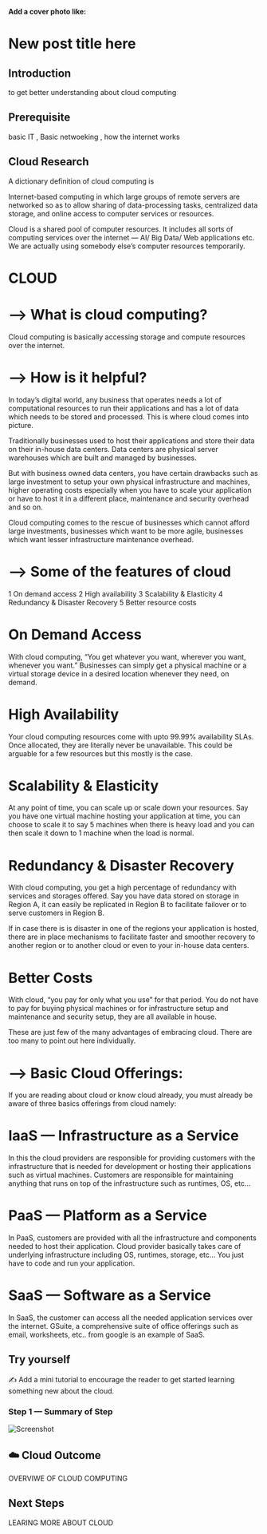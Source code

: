 **Add a cover photo like:**
<!-- ![placeholder image](https://via.placeholder.com/1200x600) -->

# New post title here

## Introduction

to get better understanding about cloud computing


## Prerequisite

basic IT , Basic netwoeking , how the internet works

<!-- ## Use Case

- 🖼️ (Show-Me) Create an graphic or diagram that illustrate the use-case of how this knowledge could be applied to real-world project
- ✍️ (Show-Me) Explain in one or two sentences the use case -->

## Cloud Research

A dictionary definition of cloud computing is


Internet-based computing in which large groups of remote servers are networked so as to allow sharing of data-processing tasks, centralized data storage, and online access to computer services or resources.

Cloud is a shared pool of computer resources. It includes all sorts of computing services over the internet — AI/ Big Data/ Web applications etc. We are actually using somebody else’s computer resources temporarily.

# CLOUD 

# --> What is cloud computing?
Cloud computing is basically accessing storage and compute resources over the internet.

# --> How is it helpful?
In today’s digital world, any business that operates needs a lot of computational resources to run their applications and has a lot of data which needs to be stored and processed. This is where cloud comes into picture.


Traditionally businesses used to host their applications and store their data on their in-house data centers. Data centers are physical server warehouses which are built and managed by businesses.


But with business owned data centers, you have certain drawbacks such as large investment to setup your own physical infrastructure and machines, higher operating costs especially when you have to scale your application or have to host it in a different place, maintenance and security overhead and so on.


Cloud computing comes to the rescue of businesses which cannot afford large investments, businesses which want to be more agile, businesses which want lesser infrastructure maintenance overhead.


# --> Some of the features of cloud
1 On demand access
2 High availability
3 Scalability & Elasticity
4 Redundancy & Disaster Recovery
5 Better resource costs

# On Demand Access

With cloud computing,
“You get whatever you want, wherever you want, whenever you want.”
Businesses can simply get a physical machine or a virtual storage device in a desired location whenever they need, on demand.


# High Availability
Your cloud computing resources come with upto 99.99% availability SLAs. Once allocated, they are literally never be unavailable. This could be arguable for a few resources but this mostly is the case.


# Scalability & Elasticity
At any point of time, you can scale up or scale down your resources. Say you have one virtual machine hosting your application at time, you can choose to scale it to say 5 machines when there is heavy load and you can then scale it down to 1 machine when the load is normal.


# Redundancy & Disaster Recovery
With cloud computing, you get a high percentage of redundancy with services and storages offered. Say you have data stored on storage in Region A, it can easily be replicated in Region B to facilitate failover or to serve customers in Region B.

If in case there is is disaster in one of the regions your application is hosted, there are in place mechanisms to facilitate faster and smoother recovery to another region or to another cloud or even to your in-house data centers.


# Better Costs
With cloud, “you pay for only what you use” for that period. You do not have to pay for buying physical machines or for infrastructure setup and maintenance and security setup, they are all available in house.

These are just few of the many advantages of embracing cloud. There are too many to point out here individually.

# --> Basic Cloud Offerings:
If you are reading about cloud or know cloud already, you must already be aware of three basics offerings from cloud namely:

# IaaS — Infrastructure as a Service
In this the cloud providers are responsible for providing customers with the infrastructure that is needed for development or hosting their applications such as virtual machines. Customers are responsible for maintaining anything that runs on top of the infrastructure such as runtimes, OS, etc…



# PaaS — Platform as a Service
In PaaS, customers are provided with all the infrastructure and components needed to host their application. Cloud provider basically takes care of underlying infrastructure including OS, runtimes, storage, etc… You just have to code and run your application.



# SaaS — Software as a Service
In SaaS, the customer can access all the needed application services over the internet. GSuite, a comprehensive suite of office offerings such as email, worksheets, etc.. from google is an example of SaaS.





## Try yourself

✍️ Add a mini tutorial to encourage the reader to get started learning something new about the cloud.

### Step 1 — Summary of Step

![Screenshot](https://upload.wikimedia.org/wikipedia/commons/thumb/b/b5/Cloud_computing.svg/1200px-Cloud_computing.svg.png/500x300)

<!-- ### Step 1 — Summary of Step

![Screenshot](https://via.placeholder.com/500x300)

### Step 3 — Summary of Step

![Screenshot](https://via.placeholder.com/500x300) -->

## ☁️ Cloud Outcome

OVERVIWE OF CLOUD COMPUTING

## Next Steps

LEARING MORE ABOUT CLOUD

<!-- ## Social Proof

✍️ Show that you shared your process on Twitter or LinkedIn

[link](link) -->
